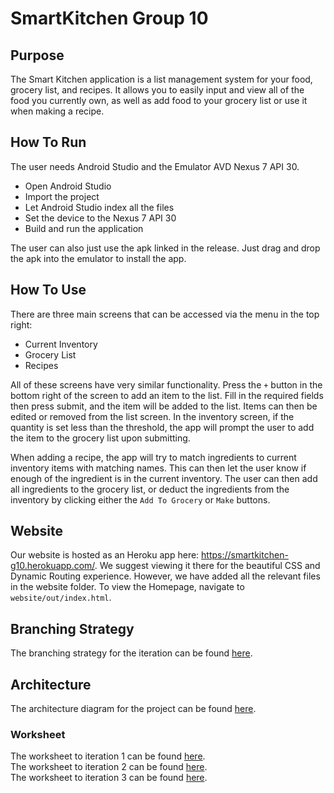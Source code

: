# SmartKitchen Group 10

## Purpose
The Smart Kitchen application is a list management system for your food, grocery list, and recipes. It allows you to easily input and view all of the food you currently own, as well as add food to your grocery list or use it when making a recipe.

## How To Run
The user needs Android Studio and the Emulator AVD Nexus 7 API 30. 
- Open Android Studio
- Import the project
- Let Android Studio index all the files
- Set the device to the Nexus 7 API 30
- Build and run the application

The user can also just use the apk linked in the release. Just drag and drop the apk into the emulator to install the app.

## How To Use
There are three main screens that can be accessed via the menu in the top right:
- Current Inventory
- Grocery List
- Recipes

All of these screens have very similar functionality. Press the ```+``` button in the bottom right of the screen to add an item to the list. Fill in the required fields then press submit, and the item will be added to the list. Items can then be edited or removed from the list screen. In the inventory screen, if the quantity is set less than the threshold, the app will prompt the user to add the item to the grocery list upon submitting.

When adding a recipe, the app will try to match ingredients to current inventory items with matching names. This can then let the user know if enough of the ingredient is in the current inventory. The user can then add all ingredients to the grocery list, or deduct the ingredients from the inventory by clicking either the ```Add To Grocery``` or ```Make``` buttons.

## Website
Our website is hosted as an Heroku app here: https://smartkitchen-g10.herokuapp.com/. We suggest viewing it there for the beautiful CSS and Dynamic Routing experience. However, we have added all the relevant files in the website folder. To view the Homepage, navigate to ```website/out/index.html```.

## Branching Strategy

The branching strategy for the iteration can be found [here](branching_strategy.md).

## Architecture

The architecture diagram for the project can be found [here](ARCHITECTIRE.md).

### Worksheet
The worksheet to iteration 1 can be found [here](worksheet.md).\
The worksheet to iteration 2 can be found [here](Worksheet2.md).\
The worksheet to iteration 3 can be found [here](worksheet3.md).
